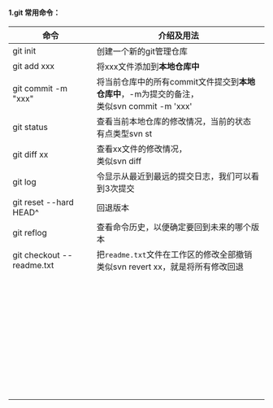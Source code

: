 #### 1.git 常用命令：

| 命令                       | 介绍及用法                                                   |
| -------------------------- | ------------------------------------------------------------ |
| git init                   | 创建一个新的git管理仓库                                      |
| git add xxx                | 将xxx文件添加到**本地仓库中**                                |
| git commit -m "xxx"        | 将当前仓库中的所有commit文件提交到**本地仓库中**，-m为提交的备注， <br/> 类似svn commit -m 'xxx' |
| git status                 | 查看当前本地仓库的修改情况，当前的状态<br/>有点类型svn st    |
| git diff xx                | 查看xx文件的修改情况，<br>类似svn diff                       |
| git log                    | 令显示从最近到最远的提交日志，我们可以看到3次提交            |
| git reset --hard HEAD^     | 回退版本                                                     |
| git reflog                 | 查看命令历史，以便确定要回到未来的哪个版本                   |
| git checkout -- readme.txt | 把`readme.txt`文件在工作区的修改全部撤销 <br>类似svn revert xx，就是将所有修改回退 |
|                            |                                                              |
|                            |                                                              |
|                            |                                                              |
|                            |                                                              |
|                            |                                                              |
|                            |                                                              |
|                            |                                                              |
|                            |                                                              |
|                            |                                                              |
|                            |                                                              |
|                            |                                                              |
|                            |                                                              |
|                            |                                                              |
|                            |                                                              |
|                            |                                                              |
|                            |                                                              |
|                            |                                                              |
|                            |                                                              |
|                            |                                                              |
|                            |                                                              |
|                            |                                                              |
|                            |                                                              |
|                            |                                                              |
|                            |                                                              |
|                            |                                                              |
|                            |                                                              |
|                            |                                                              |
|                            |                                                              |
|                            |                                                              |
|                            |                                                              |
|                            |                                                              |
|                            |                                                              |
|                            |                                                              |
|                            |                                                              |
|                            |                                                              |
|                            |                                                              |
|                            |                                                              |
|                            |                                                              |
|                            |                                                              |
|                            |                                                              |
|                            |                                                              |

